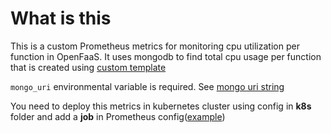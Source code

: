 # What is this
This is a custom Prometheus metrics for monitoring cpu utilization per function in OpenFaaS. It uses mongodb to find total cpu usage per function that is created using [custom template](https://github.com/borodun/of-templates)

`mongo_uri` environmental variable is required. See [mongo uri string](https://docs.mongodb.com/manual/reference/connection-string/)

You need to deploy this metrics in kubernetes cluster using config in **k8s** folder and add a **job** in Prometheus config([example](https://github.com/borodun/of-tool/blob/13818fada2cdbb46ea2f1c3b8b1ff31fb3bf3dde/k8s/Prometheus/config-map.yaml#L188))
